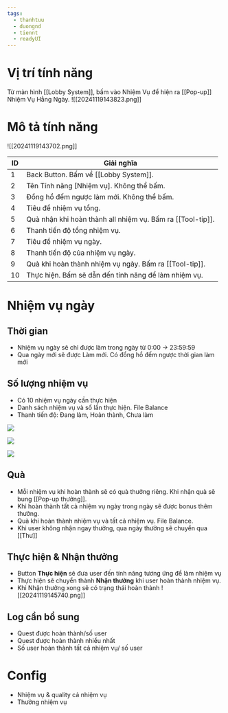 ```yaml
---
tags:
  - thanhtuu
  - duongnd
  - tiennt
  - readyUI
---
```

# Vị trí tính năng
Từ màn hình [[Lobby System]], bấm vào Nhiệm Vụ để hiện ra [[Pop-up]] Nhiệm Vụ Hằng Ngày.
![[20241119143823.png]]

# Mô tả tính năng
![[20241119143702.png]]
  
| ID  | Giải nghĩa                                                 |
| --- | ---------------------------------------------------------- |
| 1   | Back Button. Bấm về [[Lobby System]].                      |
| 2   | Tên Tính năng [Nhiệm vụ]. Không thể bấm.                   |
| 3   | Đồng hồ đếm ngược làm mới. Không thể bấm.                  |
| 4   | Tiêu đề nhiệm vụ tổng.                                     |
| 5   | Quà nhận khi hoàn thành all nhiệm vụ. Bấm ra [[Tool-tip]]. |
| 6   | Thanh tiến độ tổng nhiệm vụ.                               |
| 7   | Tiêu đề nhiệm vụ ngày.                                     |
| 8   | Thanh tiến độ của nhiệm vụ ngày.                           |
| 9   | Quà khi hoàn thành nhiệm vụ ngày. Bấm ra [[Tool-tip]].     |
| 10  | Thực hiện. Bấm sẽ dẫn đến tính năng để làm nhiệm vụ.       |

# Nhiệm vụ ngày
## Thời gian
- Nhiệm vụ ngày sẽ chỉ được làm trong ngày từ 0:00 → 23:59:59
- Qua ngày mới sẽ được Làm mới. Có đồng hồ đếm ngược thời gian làm mới
## Số lượng nhiệm vụ
- Có 10 nhiệm vụ ngày cần thực hiện
- Danh sách nhiệm vụ và số lần thực hiện. File Balance
- Thanh tiến độ: Đang làm, Hoàn thành, Chưa làm

![](https://lh7-rt.googleusercontent.com/docsz/AD_4nXfsi327xcPc3fQkF7NBN7tyQtYzfCAan1dJeAizaXaP973i57vwaRlHrg2NfPZm3xQXP36qp14suo1qKHdIlKqrYkCoinmHkAchY9_FaAJZ7LPxrs11CDdVhLEpKA-ld92yoD_x?key=RVbebzSoXuxmWJKRlFJX8PxQ)

![](https://lh7-rt.googleusercontent.com/docsz/AD_4nXd_onDSn1xdo3uq31gi9tRgifM2x0VBz40VhPaKcbfo-h-R0zRb2xRAycsIvSP-6pWPcdMtDgloYuaOqy5IEypaVUgpNjdCBCzKcThpm0TdPTHGxzun7Qs8PtdcNz-QbU3NbCSXlg?key=RVbebzSoXuxmWJKRlFJX8PxQ)

![](https://lh7-rt.googleusercontent.com/docsz/AD_4nXc8xq4iV2yNO19odCVmPUnYwYzuhNShXdgI9MilTHXFbegH4pfgYYPEfy3JjTt2IofhoMf6ZXYhi-f372izpnlRiAWaHJWAa4OSgHTmsIFMRUILKWMhhjc-y0RtK-HPRPn3bNeUPg?key=RVbebzSoXuxmWJKRlFJX8PxQ)

## Quà
- Mỗi nhiệm vụ khi hoàn thành sẽ có quà thưởng riêng. Khi nhận quà sẽ bung [[Pop-up thưởng]].
- Khi hoàn thành tất cả nhiệm vụ ngày trong ngày sẽ được bonus thêm thưởng.
- Quà khi hoàn thành nhiệm vụ và tất cả nhiệm vụ. File Balance.
- Khi user không nhận ngay thưởng, qua ngày thưởng sẽ chuyển qua [[Thư]]
## Thực hiện & Nhận thưởng
- Button **Thực hiện** sẽ đưa user đến tính năng tương ứng để làm nhiệm vụ
- Thực hiện sẽ chuyển thành **Nhận thưởng** khi user hoàn thành nhiệm vụ.
- Khi Nhận thưởng xong sẽ có trạng thái hoàn thành
![[20241119145740.png]]

## Log cần bổ sung
- Quest được hoàn thành/số user
- Quest được hoàn thành nhiều nhất
- Số user hoàn thành tất cả nhiệm vụ/ số user
# Config
- Nhiệm vụ & quality cả nhiệm vụ
- Thưởng nhiệm vụ
